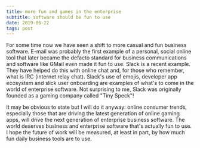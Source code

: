 ```yaml
---
title: more fun and games in the enterprise
subtitle: software should be fun to use
date: 2019-06-22
tags: post
---
```


For some time now we have seen a shift to more casual and fun business software. E-mail was probably the first example of a personal, social online tool that later became the defacto standard for business communications and software like GMail even made it fun to use. Slack is a recent example. They have helped do this with online chat and, for those who remember, what is IRC (internet relay chat). Slack's use of emojis, developer app ecosystem and slick user onboarding are examples of what's to come in the world of enterprise software. Not surprising to me, Slack was originally founded as a gaming company called "Tiny Speck"!

It may be obvious to state but I will do it anyway: online consumer trends, especially those that are driving the latest generation of online gaming apps, will drive the next generation of enterprise business software. The world deserves business and enterprise software that's actually fun to use. I hope the future of work will be measured, at least in part, by how much fun daily business tools are to use.
